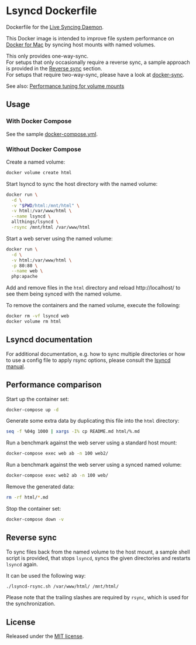 # Lsyncd Dockerfile
Dockerfile for the [Live Syncing Daemon](https://github.com/axkibe/lsyncd).

This Docker image is intended to improve file system performance on
[Docker for Mac](https://docs.docker.com/docker-for-mac/) by syncing host mounts
with named volumes.

This only provides one-way-sync.  
For setups that only occasionally require a reverse sync, a sample approach is
provided in the [Reverse sync](#reverse-sync) section.  
For setups that require two-way-sync, please have a look at
[docker-sync](http://docker-sync.io/).

See also:
[Performance tuning for volume mounts](https://docs.docker.com/docker-for-mac/osxfs-caching/)

## Usage

### With Docker Compose
See the sample [docker-compose.yml](docker-compose.yml).

### Without Docker Compose
Create a named volume:

```sh
docker volume create html
```

Start lsyncd to sync the host directory with the named volume:

```sh
docker run \
  -d \
  -v "$PWD/html:/mnt/html" \
  -v html:/var/www/html \
  --name lsyncd \
  allthings/lsyncd \
  -rsync /mnt/html /var/www/html
```

Start a web server using the named volume:

```sh
docker run \
  -d \
  -v html:/var/www/html \
  -p 80:80 \
  --name web \
  php:apache
```

Add and remove files in the `html` directory and reload http://localhost/ to see
them being synced with the named volume.

To remove the containers and the named volume, execute the following:

```sh
docker rm -vf lsyncd web
docker volume rm html
```

## Lsyncd documentation
For additional documentation, e.g. how to sync multiple directories or how to
use a config file to apply rsync options, please consult the
[lsyncd manual](https://axkibe.github.io/lsyncd/).

## Performance comparison
Start up the container set:

```sh
docker-compose up -d
```

Generate some extra data by duplicating this file into the `html` directory:

```sh
seq -f %04g 1000 | xargs -I% cp README.md html/%.md
```

Run a benchmark against the web server using a standard host mount:

```sh
docker-compose exec web ab -n 100 web2/
```

Run a benchmark against the web server using a synced named volume:

```sh
docker-compose exec web2 ab -n 100 web/
```

Remove the generated data:

```sh
rm -rf html/*.md
```

Stop the container set:

```sh
docker-compose down -v
```

## Reverse sync
To sync files back from the named volume to the host mount, a sample shell
script is provided, that stops `lsyncd`, syncs the given directories and
restarts `lsyncd` again.

It can be used the following way:

```sh
./lsyncd-rsync.sh /var/www/html/ /mnt/html/
```

Please note that the trailing slashes are required by `rsync`, which is used for
the synchronization.

## License
Released under the [MIT license](https://opensource.org/licenses/MIT).
